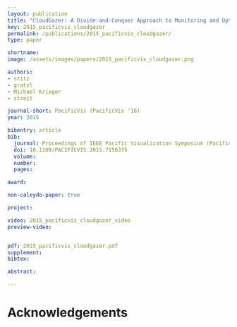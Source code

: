 ```yaml
---
layout: publication
title: "CloudGazer: A Divide-and-Conquer Approach to Monitoring and Optimizing Cloud-Based Networks"
key: 2015_pacificvis_cloudgazer
permalink: /publications/2015_pacificvis_cloudgazer/
type: paper

shortname:
image: /assets/images/papers/2015_pacificvis_cloudgazer.png

authors:
- stitz
- gratzl
- Michael Krieger
- streit

journal-short: PacificVis (PacificVis '16)
year: 2015

bibentry: article
bib:
  journal: Proceedings of IEEE Pacific Visualization Symposium (PacificVis '15), pp. 175-182
  doi: 10.1109/PACIFICVIS.2015.7156375
  volume: 
  number: 
  pages: 

award:

non-caleydo-paper: true

project: 

video: 2015_pacificvis_cloudgazer_video
preview-video:


pdf: 2015_pacificvis_cloudgazer.pdf
supplement:
bibtex:

abstract: 

---
```


# Acknowledgements

